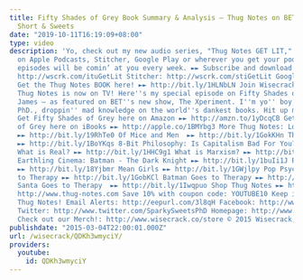 ```yaml
---
title: Fifty Shades of Grey Book Summary & Analysis – Thug Notes on BET! – Sparky's
  Short & Sweets
date: "2019-10-11T16:19:09+08:00"
type: video
description: 'Yo, check out my new audio series, "Thug Notes GET LIT," available NOW
  on Apple Podcasts, Stitcher, Google Play or wherever you get your podcasts. New
  episodes will be comin’ at you every week. ►► Subscribe and download now! iTunes:
  http://wscrk.com/ituGetLit Stitcher: http://wscrk.com/stiGetLit Google Play: http://wscrk.com/gpmGetLit
  Get the Thug Notes BOOK here! ►► http://bit.ly/1HLNbLN Join Wisecrack! ►► http://bit.ly/1y8Veir
  Thug Notes is now on TV! Here''s my special episode on Fifty Shades of Grey by E.L.
  James – as featured on BET''s new show, The Xperiment. I''m yo'' boy, Sparky Sweets,
  PhD., droppin'' mad knowledge on the world''s dankest books. Hit up my other vids.
  Get Fifty Shades of Grey here on Amazon ►► http://amzn.to/1yDcqCB Get Fifty Shades
  of Grey here on iBooks ►► http://apple.co/1BMYbg3 More Thug Notes: Lord of the Flies
  ►► http://bit.ly/19RhTe0 Of Mice and Men  ►► http://bit.ly/1GokKHn The Great Gatsby
  ►► http://bit.ly/1BoYKqs 8-Bit Philosophy: Is Capitalism Bad For You? ►► http://bit.ly/1NhhX2P
  What is Real? ►► http://bit.ly/1HHC9g1 What is Marxism? ►► http://bit.ly/1M0dINJ
  Earthling Cinema: Batman - The Dark Knight ►► http://bit.ly/1buIi1J Pulp Fiction
  ►► http://bit.ly/18Yjbmr Mean Girls ►► http://bit.ly/1GWjlpy Pop Psych: Mario Goes
  to Therapy ►► http://bit.ly/1GobKCl Batman Goes to Therapy ►► http://bit.ly/1xhmXCy
  Santa Goes to Therapy  ►► http://bit.ly/1Iwqpuo Shop Thug Notes ►► http://shop.thug-notes.com
  http://www.thug-notes.com Save 10% with coupon code: YOUTUBE10 Keep in touch with
  Thug Notes! Email Alerts: http://eepurl.com/3l8qH Facebook: http://www.facebook.com/thugnotes
  Twitter: http://www.twitter.com/SparkySweetsPhD Homepage: http://www.thug-notes.com
  Check out our Merch!: http://www.wisecrack.co/store © 2015 Wisecrack, Inc. –'
publishdate: "2015-03-04T22:00:01.000Z"
url: /wisecrack/QDKh3wmyciY/
providers:
  youtube:
    id: QDKh3wmyciY
---
```

